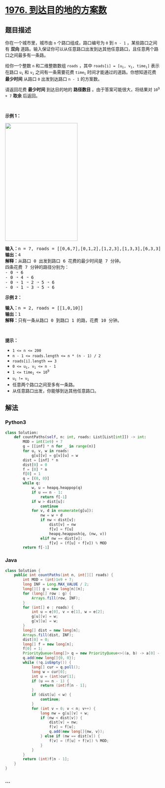 # [1976. 到达目的地的方案数](https://leetcode-cn.com/problems/number-of-ways-to-arrive-at-destination)



## 题目描述

<!-- 这里写题目描述 -->

<p>你在一个城市里，城市由 <code>n</code>&nbsp;个路口组成，路口编号为&nbsp;<code>0</code>&nbsp;到&nbsp;<code>n - 1</code>&nbsp;，某些路口之间有 <strong>双向</strong>&nbsp;道路。输入保证你可以从任意路口出发到达其他任意路口，且任意两个路口之间最多有一条路。</p>

<p>给你一个整数&nbsp;<code>n</code>&nbsp;和二维整数数组&nbsp;<code>roads</code>&nbsp;，其中&nbsp;<code>roads[i] = [u<sub>i</sub>, v<sub>i</sub>, time<sub>i</sub>]</code>&nbsp;表示在路口&nbsp;<code>u<sub>i</sub></code>&nbsp;和&nbsp;<code>v<sub>i</sub></code>&nbsp;之间有一条需要花费&nbsp;<code>time<sub>i</sub></code>&nbsp;时间才能通过的道路。你想知道花费 <strong>最少时间</strong>&nbsp;从路口&nbsp;<code>0</code>&nbsp;出发到达路口&nbsp;<code>n - 1</code>&nbsp;的方案数。</p>

<p>请返回花费 <strong>最少时间</strong>&nbsp;到达目的地的 <strong>路径数目</strong>&nbsp;。由于答案可能很大，将结果对&nbsp;<code>10<sup>9</sup> + 7</code>&nbsp;<strong>取余</strong>&nbsp;后返回。</p>

<p>&nbsp;</p>

<p><strong>示例 1：</strong></p>
<img alt="" src="https://assets.leetcode.com/uploads/2021/07/17/graph2.png" style="width: 235px; height: 381px;">
<pre><b>输入：</b>n = 7, roads = [[0,6,7],[0,1,2],[1,2,3],[1,3,3],[6,3,3],[3,5,1],[6,5,1],[2,5,1],[0,4,5],[4,6,2]]
<b>输出：</b>4
<b>解释：</b>从路口 0 出发到路口 6 花费的最少时间是 7 分钟。
四条花费 7 分钟的路径分别为：
- 0 ➝ 6
- 0 ➝ 4 ➝ 6
- 0 ➝ 1 ➝ 2 ➝ 5 ➝ 6
- 0 ➝ 1 ➝ 3 ➝ 5 ➝ 6
</pre>

<p><strong>示例 2：</strong></p>

<pre><b>输入：</b>n = 2, roads = [[1,0,10]]
<b>输出：</b>1
<b>解释：</b>只有一条从路口 0 到路口 1 的路，花费 10 分钟。
</pre>

<p>&nbsp;</p>

<p><strong>提示：</strong></p>

<ul>
	<li><code>1 &lt;= n &lt;= 200</code></li>
	<li><code>n - 1 &lt;= roads.length &lt;= n * (n - 1) / 2</code></li>
	<li><code>roads[i].length == 3</code></li>
	<li><code>0 &lt;= u<sub>i</sub>, v<sub>i</sub> &lt;= n - 1</code></li>
	<li><code>1 &lt;= time<sub>i</sub> &lt;= 10<sup>9</sup></code></li>
	<li><code>u<sub>i </sub>!= v<sub>i</sub></code></li>
	<li>任意两个路口之间至多有一条路。</li>
	<li>从任意路口出发，你能够到达其他任意路口。</li>
</ul>


## 解法

<!-- 这里可写通用的实现逻辑 -->

<!-- tabs:start -->

### **Python3**

<!-- 这里可写当前语言的特殊实现逻辑 -->

```python
class Solution:
    def countPaths(self, n: int, roads: List[List[int]]) -> int:
        MOD = int(1e9) + 7
        g = [[inf] * n for _ in range(n)]
        for u, v, w in roads:
            g[u][v] = g[v][u] = w
        dist = [inf] * n
        dist[0] = 0
        f = [0] * n
        f[0] = 1
        q = [(0, 0)]
        while q:
            w, u = heapq.heappop(q)
            if u == n - 1:
                return f[-1]
            if w > dist[u]:
                continue
            for v, d in enumerate(g[u]):
                nw = w + d
                if nw < dist[v]:
                    dist[v] = nw
                    f[v] = f[u]
                    heapq.heappush(q, (nw, v))
                elif nw == dist[v]:
                    f[v] = (f[u] + f[v]) % MOD
        return f[-1]

```

### **Java**

<!-- 这里可写当前语言的特殊实现逻辑 -->

```java
class Solution {
    public int countPaths(int n, int[][] roads) {
        int MOD = (int)1e9 + 7;
        long INF = Long.MAX_VALUE / 2;
        long[][] g = new long[n][n];
        for (long[] row : g) {
            Arrays.fill(row, INF);
        }
        for (int[] e : roads) {
            int u = e[0], v = e[1], w = e[2];
            g[u][v] = w;
            g[v][u] = w;
        }
        long[] dist = new long[n];
        Arrays.fill(dist, INF);
        dist[0] = 0;
        long[] f = new long[n];
        f[0] = 1;
        PriorityQueue<long[]> q = new PriorityQueue<>((a, b) -> a[0] - b[0] > 0 ? 1 : -1);
        q.add(new long[]{0, 0});
        while (!q.isEmpty()) {
            long[] cur = q.poll();
            long w = cur[0];
            int u = (int)cur[1];
            if (u == n - 1) {
                return (int)f[n - 1];
            }
            if (dist[u] < w) {
                continue;
            }
            for (int v = 0; v < n; v++) {
                long nw = g[u][v] + w;
                if (nw < dist[v]) {
                    dist[v] = nw;
                    f[v] = f[u];
                    q.add(new long[]{nw, v});
                } else if (nw == dist[v]) {
                    f[v] = (f[u] + f[v]) % MOD;
                }
            }
        }
        return (int)f[n - 1];
    }
}
```

### **...**

```

```

<!-- tabs:end -->
